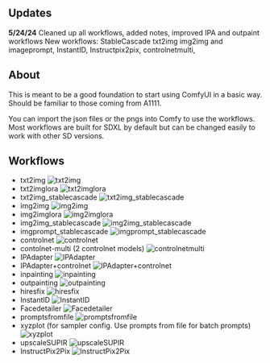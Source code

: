 ## Updates

**5/24/24**
Cleaned up all workflows, added notes, improved IPA and outpaint workflows
New workflows: StableCascade txt2img img2img and imageprompt, InstantID, Instructpix2pix, controlnetmulti, 

## About

This is meant to be a good foundation to start using ComfyUI in a basic way. Should be familiar to those coming from A1111. 

You can import the json files or the pngs into Comfy to use the workflows. Most workflows are built for SDXL by default but can be changed easily to work with other SD versions.

## Workflows
 - txt2img
 ![txt2img](./WorkflowImages/txt2img.png)
 - txt2imglora
 ![txt2imglora](./WorkflowImages/txt2imglora.png)
 - txt2img_stablecascade
![txt2img_stablecascade](./WorkflowImages/txt2img_stablecascade.png)
 - img2img
 ![img2img](./WorkflowImages/img2img.png)
 - img2imglora
 ![img2imglora](./WorkflowImages/img2imglora.png)
 - img2img_stablecascade
![img2img_stablecascade](./WorkflowImages/InstructPix2Pix.png)
- imgprompt_stablecascade
![imgprompt_stablecascade](./WorkflowImages/imgprompt_stablecascade.png)
 - controlnet
 ![controlnet](./WorkflowImages/controlnet.png)
 - contolnet-multi (2 controlnet models)
 ![controlnetmulti](./WorkflowImages/controlnetmulti.png)
 - IPAdapter
 ![IPAdapter](./WorkflowImages/ipadapter.png)
 - IPAdapter+controlnet
 ![IPAdapter+controlnet](./WorkflowImages/ipadapter+controlnet.png)
 - inpainting
 ![inpainting](./WorkflowImages/inpainting.png)
 - outpainting
 ![outpainting](./WorkflowImages/outpainting.png)
 - hiresfix
 ![hiresfix](./WorkflowImages/hiresfix.png)
 - InstantID
 ![InstantID](./WorkflowImages/instandid.png)
 - Facedetailer
 ![Facedetailer](./WorkflowImages/facedetailer.png)
 - promptsfromfile
 ![promptsfromfile](./WorkflowImages/promptsfromfile.png)
 - xyzplot (for sampler config. Use prompts from file for batch prompts)
 ![xyzplot](./WorkflowImages/xyzplot.png)
 - upscaleSUPIR
 ![upscaleSUPIR](./WorkflowImages/upscaleSUPIR.png)
 - InstructPix2Pix
![InstructPix2Pix](./WorkflowImages/instructpix2pix.png)